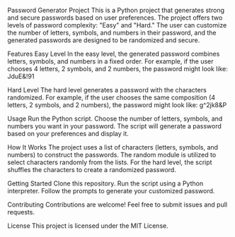 Password Generator Project
This is a Python project that generates strong and secure passwords based on user preferences. The project offers two levels of password complexity: "Easy" and "Hard." The user can customize the number of letters, symbols, and numbers in their password, and the generated passwords are designed to be randomized and secure.

Features
Easy Level
In the easy level, the generated password combines letters, symbols, and numbers in a fixed order.
For example, if the user chooses 4 letters, 2 symbols, and 2 numbers, the password might look like: JduE&!91

Hard Level
The hard level generates a password with the characters randomized.
For example, if the user chooses the same composition (4 letters, 2 symbols, and 2 numbers), the password might look like: g^2jk8&P

Usage
Run the Python script.
Choose the number of letters, symbols, and numbers you want in your password.
The script will generate a password based on your preferences and display it.

How It Works
The project uses a list of characters (letters, symbols, and numbers) to construct the passwords.
The random module is utilized to select characters randomly from the lists.
For the hard level, the script shuffles the characters to create a randomized password.

Getting Started
Clone this repository.
Run the script using a Python interpreter.
Follow the prompts to generate your customized password.

Contributing
Contributions are welcome! Feel free to submit issues and pull requests.

License
This project is licensed under the MIT License.

